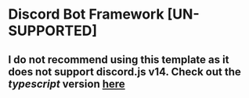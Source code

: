 # Discord Bot Framework [UN-SUPPORTED]

## I do not recommend using this template as it does not support __discord.js v14__. Check out the *typescript* version [here](https://github.com/Dqrshan/Bot-Framework/tree/main)
